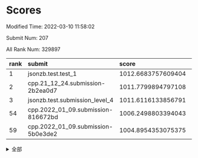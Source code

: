 # Scores

Modified Time: 2022-03-10 11:58:02

Submit Num: 207

All Rank Num: 329897

| rank |               submit               |       score        |       sigma        | pk_num |
| :--- | :--------------------------------- | :----------------- | :----------------- | :----- |
| 1    | jsonzb.test.test_1                 | 1012.6683757609404 | 0.7858333185417787 | 6373   |
| 2    | cpp.21_12_24.submission-2b2ea0d7   | 1011.7799894797108 | 0.7874636620671914 | 6379   |
| 3    | jsonzb.test.submission_level_4     | 1011.6116133856791 | 0.7985247479733267 | 6378   |
| 54   | cpp.2022_01_09.submission-816672bd | 1006.2498803394043 | 0.7038368889494538 | 6378   |
| 59   | cpp.2022_01_09.submission-5b0e3de2 | 1004.8954353075375 | 0.7213076596905601 | 6373   |


<details>
<summary>全部</summary>

| rank |                 submit                 |       score        |       sigma        | pk_num |
| :--- | :------------------------------------- | :----------------- | :----------------- | :----- |
| 1    | jsonzb.test.test_1                     | 1012.6683757609404 | 0.7858333185417787 | 6373   |
| 2    | cpp.21_12_24.submission-2b2ea0d7       | 1011.7799894797108 | 0.7874636620671914 | 6379   |
| 3    | jsonzb.test.submission_level_4         | 1011.6116133856791 | 0.7985247479733267 | 6378   |
| 4    | gobigger.level_3.submission_level_3_25 | 1011.3859823086912 | 0.7739244841027583 | 6374   |
| 5    | gobigger.level_3.submission_level_3_46 | 1011.1869529535633 | 0.7555754202531972 | 6378   |
| 6    | gobigger.level_3.submission_level_3_1  | 1011.0790918987269 | 0.7608718829509004 | 6368   |
| 7    | gobigger.level_3.submission_level_3_17 | 1011.0383643377478 | 0.7604885898323981 | 6373   |
| 8    | gobigger.level_3.submission_level_3_5  | 1010.9055914741718 | 0.779904051134824  | 6374   |
| 9    | gobigger.level_3.submission_level_3_23 | 1010.7733485137043 | 0.7601744399683704 | 6376   |
| 10   | gobigger.level_3.submission_level_3_29 | 1010.5218701864679 | 0.7483141088828741 | 6372   |
| 11   | gobigger.level_3.submission_level_3_12 | 1010.5202994242845 | 0.756670514289039  | 6374   |
| 12   | gobigger.level_3.submission_level_3_43 | 1010.5037990145461 | 0.7463058953217774 | 6375   |
| 13   | gobigger.level_3.submission_level_3_16 | 1010.3930089988346 | 0.7438031001862643 | 6373   |
| 14   | gobigger.level_3.submission_level_3_41 | 1010.3823275902525 | 0.7490852983170877 | 6377   |
| 15   | gobigger.level_3.submission_level_3_2  | 1010.3208874745047 | 0.7769381256043599 | 6374   |
| 16   | gobigger.level_3.submission_level_3_9  | 1010.3048301517495 | 0.7508191460069846 | 6375   |
| 17   | gobigger.level_3.submission_level_3_49 | 1010.2508075031027 | 0.7537817801346989 | 6371   |
| 18   | gobigger.level_3.submission_level_3_31 | 1010.2038973776296 | 0.744177519534837  | 6372   |
| 19   | gobigger.level_3.submission_level_3_38 | 1010.1704561482284 | 0.739388689132179  | 6371   |
| 20   | gobigger.level_3.submission_level_3_14 | 1010.1588484913548 | 0.7629504810588488 | 6368   |
| 21   | gobigger.level_3.submission_level_3_33 | 1010.1109625131362 | 0.752586444191652  | 6375   |
| 22   | gobigger.level_3.submission_level_3_37 | 1010.0751430389248 | 0.7670259753043835 | 6376   |
| 23   | gobigger.level_3.submission_level_3_24 | 1010.0223477809533 | 0.7356785701594039 | 6376   |
| 24   | gobigger.level_3.submission_level_3_26 | 1009.9670717827528 | 0.7424732875837287 | 6373   |
| 25   | gobigger.level_3.submission_level_3_39 | 1009.8978712773653 | 0.7490152599278513 | 6375   |
| 26   | gobigger.level_3.submission_level_3_28 | 1009.8883949972825 | 0.7332909377169875 | 6375   |
| 27   | gobigger.level_3.submission_level_3_48 | 1009.8627058952131 | 0.7616133643906776 | 6370   |
| 28   | gobigger.level_3.submission_level_3_40 | 1009.841230647439  | 0.77818862708913   | 6374   |
| 29   | gobigger.level_3.submission_level_3_4  | 1009.7108208803663 | 0.7771622589306664 | 6377   |
| 30   | gobigger.level_3.submission_level_3_45 | 1009.6972693180845 | 0.7702378267364148 | 6374   |
| 31   | gobigger.level_3.submission_level_3_15 | 1009.6323927456789 | 0.7741518961946064 | 6373   |
| 32   | gobigger.level_3.submission_level_3_27 | 1009.5698715876247 | 0.7519416134427664 | 6375   |
| 33   | gobigger.level_3.submission_level_3_21 | 1009.5231481477178 | 0.761023887357032  | 6371   |
| 34   | gobigger.level_3.submission_level_3_42 | 1009.4901844529384 | 0.7541415552060624 | 6376   |
| 35   | gobigger.level_3.submission_level_3_6  | 1009.4002385264369 | 0.7564762061409164 | 6374   |
| 36   | gobigger.level_3.submission_level_3_13 | 1009.3992399513081 | 0.7540818593244121 | 6370   |
| 37   | gobigger.level_3.submission_level_3_10 | 1009.3991804535481 | 0.7471674284434807 | 6372   |
| 38   | gobigger.level_3.submission_level_3_8  | 1009.3900738195158 | 0.7640997326815847 | 6372   |
| 39   | gobigger.level_3.submission_level_3_36 | 1009.3334630769849 | 0.7494792633278735 | 6375   |
| 40   | gobigger.level_3.submission_level_3_0  | 1009.3126148300274 | 0.7382471115536368 | 6374   |
| 41   | gobigger.level_3.submission_level_3_19 | 1009.2796220911562 | 0.7478048183189784 | 6376   |
| 42   | gobigger.level_3.submission_level_3_7  | 1009.2464803576779 | 0.7421524615473305 | 6371   |
| 43   | gobigger.level_3.submission_level_3_34 | 1009.231186081641  | 0.7166381981165859 | 6376   |
| 44   | gobigger.level_3.submission_level_3_44 | 1009.2271273022709 | 0.758971943215432  | 6369   |
| 45   | gobigger.level_3.submission_level_3_32 | 1009.2077586799887 | 0.7409303348946793 | 6379   |
| 46   | gobigger.level_3.submission_level_3_22 | 1009.193536088235  | 0.7467403836653714 | 6371   |
| 47   | gobigger.level_3.submission_level_3_35 | 1009.1020197694668 | 0.7298316560869849 | 6373   |
| 48   | gobigger.level_3.submission_level_3_20 | 1009.1009566037558 | 0.7800411439035877 | 6374   |
| 49   | gobigger.level_3.submission_level_3_30 | 1009.0885590573055 | 0.7461968484398324 | 6376   |
| 50   | gobigger.level_3.submission_level_3_11 | 1008.7629901673533 | 0.7566644912626569 | 6378   |
| 51   | gobigger.level_3.submission_level_3_3  | 1008.7579555556551 | 0.766260812279583  | 6373   |
| 52   | gobigger.level_3.submission_level_3_47 | 1008.5888059318813 | 0.721945522841659  | 6378   |
| 53   | gobigger.level_3.submission_level_3_18 | 1008.5395805931414 | 0.7365715033993773 | 6374   |
| 54   | cpp.2022_01_09.submission-816672bd     | 1006.2498803394043 | 0.7038368889494538 | 6378   |
| 55   | gobigger.level_1.submission_level_1_19 | 1005.5141980784426 | 0.7167538452914396 | 6371   |
| 56   | gobigger.level_1.submission_level_1_6  | 1005.3835264570716 | 0.718078855926437  | 6373   |
| 57   | gobigger.level_1.submission_level_1_26 | 1005.2238259529249 | 0.7433316386041774 | 6373   |
| 58   | gobigger.level_1.submission_level_1_39 | 1004.9586893786967 | 0.7338058138524717 | 6375   |
| 59   | cpp.2022_01_09.submission-5b0e3de2     | 1004.8954353075375 | 0.7213076596905601 | 6373   |
| 60   | gobigger.level_1.submission_level_1_16 | 1004.7011562328242 | 0.7154162963181622 | 6374   |
| 61   | gobigger.level_1.submission_level_1_29 | 1004.5907696704193 | 0.72336790300612   | 6371   |
| 62   | gobigger.level_1.submission_level_1_49 | 1004.3544054489909 | 0.7111108438145582 | 6375   |
| 63   | gobigger.level_1.submission_level_1_32 | 1004.1696036478887 | 0.7131819225462558 | 6376   |
| 64   | gobigger.level_1.submission_level_1_2  | 1004.106631428285  | 0.7110639266046401 | 6379   |
| 65   | gobigger.level_1.submission_level_1_18 | 1004.095416506677  | 0.7063101064881832 | 6375   |
| 66   | gobigger.level_1.submission_level_1_12 | 1004.0724398587948 | 0.7207613900885801 | 6377   |
| 67   | gobigger.level_1.submission_level_1_46 | 1004.0626406424891 | 0.7227660248713623 | 6375   |
| 68   | gobigger.level_1.submission_level_1_31 | 1004.058815796492  | 0.7199865160566346 | 6375   |
| 69   | gobigger.level_1.submission_level_1_33 | 1004.0199669269889 | 0.7053048743443111 | 6374   |
| 70   | gobigger.level_1.submission_level_1_48 | 1004.0103001525958 | 0.71503748007203   | 6377   |
| 71   | gobigger.level_1.submission_level_1_37 | 1003.8068359299635 | 0.7253646605372565 | 6375   |
| 72   | gobigger.level_1.submission_level_1_14 | 1003.7681583096297 | 0.7217102239189812 | 6376   |
| 73   | gobigger.level_1.submission_level_1_4  | 1003.7680910547309 | 0.7198875453255957 | 6374   |
| 74   | gobigger.level_1.submission_level_1_11 | 1003.7432344649567 | 0.7153803932721055 | 6380   |
| 75   | gobigger.level_1.submission_level_1_21 | 1003.6589492998296 | 0.7149822174307046 | 6370   |
| 76   | gobigger.level_1.submission_level_1_44 | 1003.6588247763024 | 0.7170940074931345 | 6377   |
| 77   | gobigger.level_1.submission_level_1_42 | 1003.5984648049925 | 0.726514307375325  | 6371   |
| 78   | gobigger.level_1.submission_level_1_38 | 1003.5972979286156 | 0.7234676377807753 | 6374   |
| 79   | gobigger.level_1.submission_level_1_45 | 1003.5795563382329 | 0.716119548700821  | 6375   |
| 80   | gobigger.level_1.submission_level_1_27 | 1003.5568697248318 | 0.7334856385536367 | 6373   |
| 81   | gobigger.level_1.submission_level_1_9  | 1003.4921117882701 | 0.7163884029995787 | 6377   |
| 82   | gobigger.level_1.submission_level_1_28 | 1003.4545418062853 | 0.7161684773249934 | 6376   |
| 83   | gobigger.level_1.submission_level_1_17 | 1003.4437596300999 | 0.7155037558935625 | 6376   |
| 84   | gobigger.level_1.submission_level_1_7  | 1003.4359966138361 | 0.7114477003659957 | 6377   |
| 85   | gobigger.level_1.submission_level_1_5  | 1003.4230971462276 | 0.7174311562609905 | 6372   |
| 86   | gobigger.level_1.submission_level_1_30 | 1003.3969474938025 | 0.7056553322789871 | 6373   |
| 87   | gobigger.level_1.submission_level_1_41 | 1003.3526645371119 | 0.7149433166193542 | 6376   |
| 88   | gobigger.level_1.submission_level_1_13 | 1003.3431492399286 | 0.711522539953987  | 6374   |
| 89   | gobigger.level_1.submission_level_1_35 | 1003.2744271280492 | 0.7118997327104487 | 6372   |
| 90   | gobigger.level_1.submission_level_1_23 | 1003.2740924058429 | 0.7121859939852784 | 6378   |
| 91   | gobigger.level_1.submission_level_1_20 | 1003.2711311324267 | 0.7178695728857233 | 6378   |
| 92   | gobigger.level_1.submission_level_1_36 | 1003.1963232588224 | 0.7114361627300531 | 6375   |
| 93   | gobigger.level_1.submission_level_1_3  | 1003.093021089869  | 0.7149688760089626 | 6377   |
| 94   | gobigger.level_1.submission_level_1_1  | 1002.9634791307465 | 0.7142207988090561 | 6370   |
| 95   | gobigger.level_1.submission_level_1_8  | 1002.8329925705646 | 0.7078269482293943 | 6377   |
| 96   | gobigger.level_1.submission_level_1_47 | 1002.8231458983043 | 0.7180566795107028 | 6378   |
| 97   | gobigger.level_1.submission_level_1_15 | 1002.7355442926495 | 0.7163714152374163 | 6377   |
| 98   | gobigger.level_1.submission_level_1_25 | 1002.7176623481216 | 0.7109494129297599 | 6380   |
| 99   | gobigger.level_1.submission_level_1_10 | 1002.7105362561269 | 0.725276469058051  | 6371   |
| 100  | gobigger.level_1.submission_level_1_40 | 1002.63522858427   | 0.7075209824022524 | 6375   |
| 101  | gobigger.level_1.submission_level_1_43 | 1002.5094225780268 | 0.7096954168724041 | 6372   |
| 102  | gobigger.level_1.submission_level_1_24 | 1002.1701407272668 | 0.7168210443895594 | 6375   |
| 103  | gobigger.level_1.submission_level_1_34 | 1002.1186752653113 | 0.7148667845082534 | 6378   |
| 104  | gobigger.level_1.submission_level_1_22 | 1001.8968930703865 | 0.7098598211736961 | 6379   |
| 105  | gobigger.level_1.submission_level_1_0  | 1001.8743180714946 | 0.7069697155934613 | 6378   |
| 106  | gobigger.random.submission_random_38   | 997.1976398017006  | 0.719433335280455  | 6372   |
| 107  | gobigger.random.submission_random_5    | 996.8916018966171  | 0.710249065976428  | 6376   |
| 108  | gobigger.random.submission_random_48   | 996.8497179807115  | 0.701912689680723  | 6377   |
| 109  | gobigger.random.submission_random_23   | 996.8361786064156  | 0.7263352830385764 | 6375   |
| 110  | gobigger.random.submission_random_44   | 996.7730500275985  | 0.7037980704205504 | 6373   |
| 111  | gobigger.random.submission_random_7    | 996.708846363202   | 0.7067922193380012 | 6373   |
| 112  | gobigger.random.submission_random_13   | 996.6091100384929  | 0.7051653034439649 | 6376   |
| 113  | gobigger.random.submission_random_46   | 996.6088816177429  | 0.7172038168148843 | 6373   |
| 114  | gobigger.random.submission_random_25   | 996.6069861168535  | 0.709085318883148  | 6374   |
| 115  | gobigger.random.submission_random_1    | 996.5384652978248  | 0.7123270835996887 | 6377   |
| 116  | gobigger.random.submission_random_43   | 996.4709765728718  | 0.6994398698804034 | 6375   |
| 117  | gobigger.random.submission_random_11   | 996.4487303160822  | 0.7005562641699071 | 6377   |
| 118  | gobigger.random.submission_random_32   | 996.425819050541   | 0.7146065734430997 | 6375   |
| 119  | gobigger.random.submission_random_0    | 996.3073124212631  | 0.7062191144876588 | 6377   |
| 120  | gobigger.random.submission_random_41   | 996.1821214369082  | 0.7002396459839819 | 6373   |
| 121  | gobigger.random.submission_random_4    | 996.152830676944   | 0.6920028104744724 | 6380   |
| 122  | gobigger.random.submission_random_26   | 996.1370996201769  | 0.7010164261807686 | 6381   |
| 123  | gobigger.random.submission_random_12   | 996.1063747732431  | 0.7229452652856315 | 6375   |
| 124  | gobigger.random.submission_random_3    | 996.0770723028013  | 0.7040453612812049 | 6379   |
| 125  | gobigger.random.submission_random_14   | 996.0762679576395  | 0.7236103759365962 | 6374   |
| 126  | gobigger.random.submission_random_35   | 996.0611359977557  | 0.7206450606186392 | 6374   |
| 127  | gobigger.random.submission_random_33   | 996.021646954204   | 0.7028855100728131 | 6374   |
| 128  | gobigger.random.submission_random_17   | 996.0197967463369  | 0.7180582303234674 | 6373   |
| 129  | gobigger.random.submission_random_22   | 995.9932502919605  | 0.705555644267931  | 6374   |
| 130  | gobigger.random.submission_random_27   | 995.9717721892573  | 0.7191745006702039 | 6376   |
| 131  | gobigger.random.submission_random_30   | 995.9666055936594  | 0.7193503002996202 | 6373   |
| 132  | gobigger.random.submission_random_16   | 995.9603721328436  | 0.7117318920592516 | 6376   |
| 133  | gobigger.random.submission_random_31   | 995.9563496431015  | 0.701734273627201  | 6376   |
| 134  | gobigger.random.submission_random_15   | 995.9099361627115  | 0.7125657821431396 | 6377   |
| 135  | gobigger.random.submission_random_18   | 995.842299578904   | 0.7100029851312465 | 6378   |
| 136  | gobigger.random.submission_random_19   | 995.8165684683723  | 0.7166264597989211 | 6370   |
| 137  | gobigger.random.submission_random_8    | 995.8155466321757  | 0.7096410872659755 | 6374   |
| 138  | gobigger.random.submission_random_40   | 995.8111256615159  | 0.7045544164420626 | 6370   |
| 139  | gobigger.random.submission_random_29   | 995.8064826974269  | 0.7205185666174418 | 6380   |
| 140  | gobigger.random.submission_random_47   | 995.7534982696752  | 0.7131998787961298 | 6372   |
| 141  | gobigger.random.submission_random_37   | 995.7179140869177  | 0.709616404112485  | 6376   |
| 142  | gobigger.random.submission_random_42   | 995.6721924931348  | 0.7158990125340493 | 6377   |
| 143  | gobigger.random.submission_random_6    | 995.6628005258112  | 0.7115369191293373 | 6372   |
| 144  | gobigger.random.submission_random_24   | 995.6006525501713  | 0.7203784065741855 | 6369   |
| 145  | gobigger.random.submission_random_39   | 995.5351606247981  | 0.6986865183082452 | 6376   |
| 146  | gobigger.random.submission_random_45   | 995.5145401539465  | 0.7036325702686385 | 6374   |
| 147  | gobigger.random.submission_random_49   | 995.4448647016834  | 0.709676867800267  | 6379   |
| 148  | gobigger.random.submission_random_2    | 995.3913605341386  | 0.6993219895265209 | 6375   |
| 149  | gobigger.random.submission_random_20   | 995.345430926112   | 0.7127007061433441 | 6373   |
| 150  | gobigger.random.submission_random_34   | 995.1928212842175  | 0.712016996561695  | 6379   |
| 151  | gobigger.random.submission_random_9    | 995.1914605166144  | 0.7126625540735466 | 6375   |
| 152  | gobigger.random.submission_random_28   | 995.1534922481178  | 0.7119852692777683 | 6373   |
| 153  | gobigger.random.submission_random_10   | 994.7122358386828  | 0.7185430576192425 | 6380   |
| 154  | gobigger.random.submission_random_36   | 994.6364083268654  | 0.7013784655324025 | 6376   |
| 155  | gobigger.level_2.submission_level_2_41 | 994.475287484775   | 0.7287985189774729 | 6378   |
| 156  | gobigger.random.submission_random_21   | 994.462648894874   | 0.7112387876235104 | 6373   |
| 157  | gobigger.level_2.submission_level_2_32 | 994.1817177131223  | 0.7333683105237506 | 6378   |
| 158  | gobigger.level_2.submission_level_2_49 | 993.756309328823   | 0.7242022361193773 | 6377   |
| 159  | gobigger.level_2.submission_level_2_7  | 993.5231562568708  | 0.7348868255161665 | 6373   |
| 160  | gobigger.level_2.submission_level_2_30 | 993.4639776644092  | 0.7312348978015196 | 6379   |
| 161  | gobigger.level_2.submission_level_2_18 | 992.9733327172386  | 0.7274662386185213 | 6377   |
| 162  | gobigger.level_2.submission_level_2_2  | 992.8146280542354  | 0.7425953707976484 | 6377   |
| 163  | gobigger.level_2.submission_level_2_33 | 992.7996064974565  | 0.7341936757815924 | 6372   |
| 164  | gobigger.level_2.submission_level_2_44 | 992.7517198595981  | 0.7287364193483953 | 6367   |
| 165  | gobigger.level_2.submission_level_2_4  | 992.5551894980358  | 0.7296115964827122 | 6375   |
| 166  | gobigger.level_2.submission_level_2_8  | 992.5468049576621  | 0.7478121907730821 | 6377   |
| 167  | gobigger.level_2.submission_level_2_3  | 992.54596631292    | 0.7508037752673045 | 6374   |
| 168  | gobigger.level_2.submission_level_2_47 | 992.5052602775717  | 0.7411218122578169 | 6372   |
| 169  | gobigger.level_2.submission_level_2_48 | 992.4771861929229  | 0.7299303041875063 | 6372   |
| 170  | gobigger.level_2.submission_level_2_27 | 992.4275153050352  | 0.7393076333464031 | 6374   |
| 171  | gobigger.level_2.submission_level_2_45 | 992.3439122537377  | 0.7371262354046597 | 6374   |
| 172  | gobigger.level_2.submission_level_2_12 | 992.3139760196299  | 0.7277503655741652 | 6372   |
| 173  | gobigger.level_2.submission_level_2_36 | 992.3049110888965  | 0.7480003355546829 | 6379   |
| 174  | gobigger.level_2.submission_level_2_21 | 992.2784414210643  | 0.7596983499822143 | 6375   |
| 175  | gobigger.level_2.submission_level_2_38 | 992.2649292001431  | 0.7549349934748834 | 6376   |
| 176  | gobigger.level_2.submission_level_2_31 | 992.2251198332212  | 0.7392083820713387 | 6373   |
| 177  | gobigger.level_2.submission_level_2_34 | 992.2215331459876  | 0.7284066359507633 | 6375   |
| 178  | gobigger.level_2.submission_level_2_16 | 992.2206450856033  | 0.7326005796857064 | 6371   |
| 179  | gobigger.level_2.submission_level_2_46 | 992.201686819082   | 0.7461276766278665 | 6378   |
| 180  | gobigger.level_2.submission_level_2_14 | 992.0913901156231  | 0.7502450692089336 | 6375   |
| 181  | gobigger.level_2.submission_level_2_1  | 992.0823945954528  | 0.7536859435265303 | 6373   |
| 182  | gobigger.level_2.submission_level_2_10 | 991.9766066806732  | 0.7334277499036477 | 6374   |
| 183  | gobigger.level_2.submission_level_2_29 | 991.9595192619747  | 0.7532847851221773 | 6377   |
| 184  | gobigger.level_2.submission_level_2_5  | 991.9264331383755  | 0.7345168664276546 | 6373   |
| 185  | gobigger.level_2.submission_level_2_24 | 991.7882522815789  | 0.7374593075924343 | 6380   |
| 186  | gobigger.level_2.submission_level_2_22 | 991.7119801654063  | 0.7611400532042869 | 6376   |
| 187  | gobigger.level_2.submission_level_2_20 | 991.6725488105436  | 0.7685849800735214 | 6370   |
| 188  | gobigger.level_2.submission_level_2_39 | 991.6077317143067  | 0.7596439120764902 | 6381   |
| 189  | gobigger.level_2.submission_level_2_40 | 991.5730127737844  | 0.759582054214138  | 6376   |
| 190  | gobigger.level_2.submission_level_2_6  | 991.4474546395168  | 0.7583809585510094 | 6376   |
| 191  | gobigger.level_2.submission_level_2_9  | 991.3955491456275  | 0.7669689394721427 | 6376   |
| 192  | gobigger.level_2.submission_level_2_35 | 991.3390409737548  | 0.7350420484242878 | 6380   |
| 193  | gobigger.level_2.submission_level_2_19 | 991.296936435669   | 0.7456328137681609 | 6372   |
| 194  | gobigger.level_2.submission_level_2_26 | 991.2780491594682  | 0.7532369900806632 | 6376   |
| 195  | gobigger.level_2.submission_level_2_23 | 991.1191016905975  | 0.7507041150889797 | 6376   |
| 196  | gobigger.level_2.submission_level_2_0  | 991.1020734792479  | 0.7816950969956091 | 6372   |
| 197  | gobigger.level_2.submission_level_2_43 | 991.0710577861842  | 0.7672232572520065 | 6373   |
| 198  | gobigger.level_2.submission_level_2_28 | 991.0029058701938  | 0.7566408936574863 | 6376   |
| 199  | gobigger.level_2.submission_level_2_11 | 990.9242674666469  | 0.77130465367844   | 6371   |
| 200  | gobigger.level_2.submission_level_2_42 | 990.8972414745577  | 0.77713767202585   | 6374   |
| 201  | gobigger.level_2.submission_level_2_25 | 990.8387874124047  | 0.7422734042517358 | 6376   |
| 202  | gobigger.level_2.submission_level_2_37 | 990.8165265671953  | 0.7422445829199169 | 6377   |
| 203  | gobigger.level_2.submission_level_2_17 | 990.6066448758229  | 0.7896698938243211 | 6374   |
| 204  | gobigger.level_2.submission_level_2_13 | 990.5215710885184  | 0.7632948122141414 | 6373   |
| 205  | gobigger.level_2.submission_level_2_15 | 990.4665178876733  | 0.7633319981015709 | 6378   |
| 206  | gobigger.none.submission_none_0        | 977.6693063007182  | 1.276722910710778  | 6376   |
| 207  | gobigger.none.submission_none_1        | 977.1656735868909  | 1.325754269706572  | 6382   |

</details>